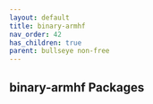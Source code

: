 ```yaml
---
layout: default
title: binary-armhf
nav_order: 42
has_children: true
parent: bullseye non-free
---
```


## binary-armhf Packages
